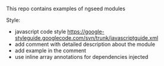 This repo contains examples of ngseed modules

Style:

 - javascript code style https://google-styleguide.googlecode.com/svn/trunk/javascriptguide.xml
 - add comment with detailed description about the module
 - add example in the comment
 - use inline array annotations for dependencies injected
